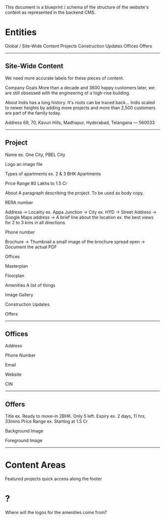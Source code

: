 



This document is a blueprint / schema of the structure of the website's content as represented in the backend CMS.

# Entities
Global / Site-Wide Content
Projects
Construction Updates
Offices
Offers

---
## Site-Wide Content
We need more accurate labels for these pieces of content.

Company Goals
	More than a decade and 3600 happy customers later, we are still obsessed with the engineering of a high-rise building.

About
	Indis has a long history. It's roots can be traced back... Indis scaled to newer heights by adding more projects and more than 2,500 customers are part of the family today.

Address
	69, 70, Kavuri Hills, Madhapur, Hyderabad, Telangana — 560033



---
## Project
Name
	ex. One City, PBEL City

Logo
	an image file

Types of apartments
	ex. 2 & 3 BHK Apartments

Price Range
	80 Lakhs to 1.5 Cr

About
	A paragraph describing the project.
	To be used as body copy.

RERA number

Address
	-> Locality
		ex. Appa Junction
	-> City
		ex. HYD
	-> Street Address
	-> Google Maps address
	-> A brief line about the location
		ex. the best views for 2 to 3 kms in all directions

Phone number

Brochure
	-> Thumbnail
		a small image of the brochure spread open
	-> Document
		the actual PDF

Offices

Masterplan

Floorplan

Amenities
	A list of things

Image Gallery

Construction Updates

Offers



---
## Offices
Address

Phone Number

Email

Website

CIN



---
## Offers
Title
	ex. Ready to move-in 2BHK. Only 5 left.
Expiry
	ex. 2 days, 11 hrs, 33mins
Price Range
	ex. Starting at 1.5 Cr

Background Image

Foreground Image




---
# Content Areas
Featured projects quick access
	along the footer




# ?
Where will the logos for the amenities come from?
